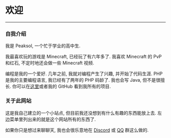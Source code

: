 # 欢迎
---
### 自我介绍
我是 Peaksol, 一个忙于学业的高中生.

我最喜欢玩的游戏是 Minecraft, 已经玩了有六年多了. 我喜欢 Minecraft 的 PvP 和红石, 不定时地还会做一些 Minecraft 视频.

编程是我的一个爱好. 几年之前, 我就对编程产生了兴趣, 并开始了代码生涯. PHP 是我的主要编程语言, 我已经有了两年的 PHP 码龄了. 我也会写 Java, 但不是很擅长. 你可以在[这里](/projects.md)或者我的 GitHub 看到我所有的项目.


### 关于此网站
这是我自己建立的一个小站点, 但目前我还没想到有什么有趣的东西能放上去. 左边菜单里列出来的就是这个网站所有的东西了.

如果你只是想过来聊聊天, 我也会很乐意地在 [Discord](https://discord.gg/gCs88pR) 或 [QQ](https://jq.qq.com/?_wv=1027&k=5NRFBFD) 群这么做的.